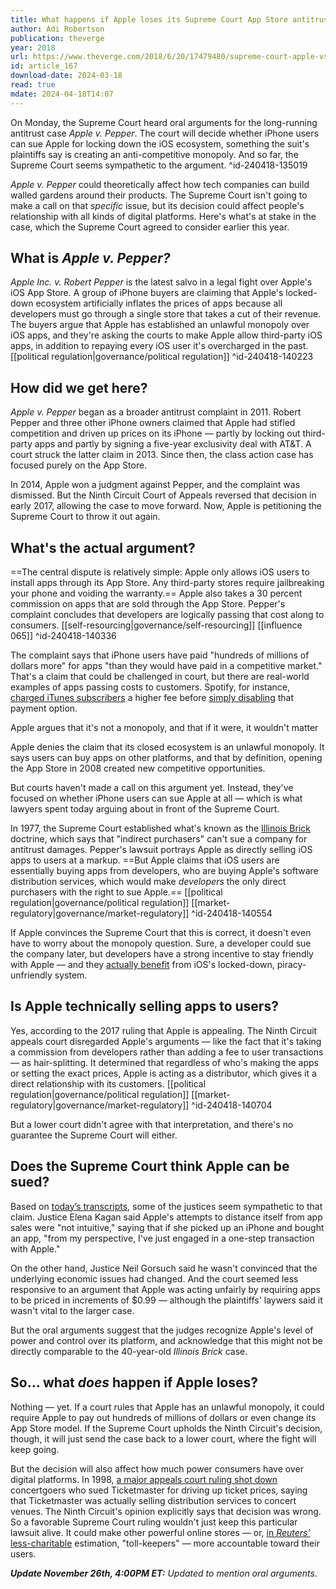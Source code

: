 ```yaml
---
title: What happens if Apple loses its Supreme Court App Store antitrust appeal?
author: Adi Robertson
publication: theverge
year: 2018
url: https://www.theverge.com/2018/6/20/17479480/supreme-court-apple-vs-pepper-antitrust-lawsuit-standing-explainer
id: article_167
download-date: 2024-03-18
read: true
mdate: 2024-04-18T14:07
---
```


On Monday, the Supreme Court heard oral arguments for the long-running antitrust case *Apple v. Pepper*. The court will decide whether iPhone users can sue Apple for locking down the iOS ecosystem, something the suit's plaintiffs say is creating an anti-competitive monopoly. And so far, the Supreme Court seems sympathetic to the argument. ^id-240418-135019

*Apple v. Pepper* could theoretically affect how tech companies can build walled gardens around their products. The Supreme Court isn't going to make a call on that *specific* issue, but its decision could affect people's relationship with all kinds of digital platforms. Here's what's at stake in the case, which the Supreme Court agreed to consider earlier this year.

## What is *Apple v. Pepper?*

*Apple Inc. v. Robert Pepper* is the latest salvo in a legal fight over Apple's iOS App Store. A group of iPhone buyers are claiming that Apple's locked-down ecosystem artificially inflates the prices of apps because all developers must go through a single store that takes a cut of their revenue. The buyers argue that Apple has established an unlawful monopoly over iOS apps, and they're asking the courts to make Apple allow third-party iOS apps, in addition to repaying every iOS user it's overcharged in the past. [[political regulation|governance/political regulation]] ^id-240418-140223

## How did we get here?

*Apple v. Pepper* began as a broader antitrust complaint in 2011. Robert Pepper and three other iPhone owners claimed that Apple had stifled competition and driven up prices on its iPhone — partly by locking out third-party apps and partly by signing a five-year exclusivity deal with AT&T. A court struck the latter claim in 2013. Since then, the class action case has focused purely on the App Store.

In 2014, Apple won a judgment against Pepper, and the complaint was dismissed. But the Ninth Circuit Court of Appeals reversed that decision in early 2017, allowing the case to move forward. Now, Apple is petitioning the Supreme Court to throw it out again.

## What's the actual argument?

==The central dispute is relatively simple: Apple only allows iOS users to install apps through its App Store. Any third-party stores require jailbreaking your phone and voiding the warranty.== Apple also takes a 30 percent commission on apps that are sold through the App Store. Pepper's complaint concludes that developers are logically passing that cost along to consumers. [[self-resourcing|governance/self-resourcing]] [[influence 065]] ^id-240418-140336

The complaint says that iPhone users have paid "hundreds of millions of dollars more" for apps "than they would have paid in a competitive market." That's a claim that could be challenged in court, but there are real-world examples of apps passing costs to customers. Spotify, for instance, [charged iTunes subscribers](https://www.theverge.com/2015/7/8/8913105/spotify-apple-app-store-email) a higher fee before [simply disabling](https://support.spotify.com/us/article/spotify-through-the-app-store/) that payment option.

Apple argues that it's not a monopoly, and that if it were, it wouldn't matter

Apple denies the claim that its closed ecosystem is an unlawful monopoly. It says users can buy apps on other platforms, and that by definition, opening the App Store in 2008 created new competitive opportunities.

But courts haven't made a call on this argument yet. Instead, they've focused on whether iPhone users can sue Apple at all — which is what lawyers spent today arguing about in front of the Supreme Court.

In 1977, the Supreme Court established what's known as the [Illinois Brick](https://supreme.justia.com/cases/federal/us/431/720/case.html) doctrine, which says that "indirect purchasers" can't sue a company for antitrust damages. Pepper's lawsuit portrays Apple as directly selling iOS apps to users at a markup. ==But Apple claims that iOS users are essentially buying apps from developers, who are buying Apple's software distribution services, which would make *developers* the only direct purchasers with the right to sue Apple.== [[political regulation|governance/political regulation]] [[market-regulatory|governance/market-regulatory]] ^id-240418-140554

If Apple convinces the Supreme Court that this is correct, it doesn't even have to worry about the monopoly question. Sure, a developer could sue the company later, but developers have a strong incentive to stay friendly with Apple — and they [actually benefit](https://www.theverge.com/2016/2/3/10871616/altos-adventure-android-free-release-date) from iOS's locked-down, piracy-unfriendly system.

## Is Apple technically selling apps to users?

Yes, according to the 2017 ruling that Apple is appealing. The Ninth Circuit appeals court disregarded Apple's arguments — like the fact that it's taking a commission from developers rather than adding a fee to user transactions — as hair-splitting. It determined that regardless of who's making the apps or setting the exact prices, Apple is acting as a distributor, which gives it a direct relationship with its customers. [[political regulation|governance/political regulation]] [[market-regulatory|governance/market-regulatory]] ^id-240418-140704

But a lower court didn't agree with that interpretation, and there's no guarantee the Supreme Court will either.

## Does the Supreme Court think Apple can be sued?

Based on [today’s transcripts](https://www.supremecourt.gov/oral_arguments/argument_transcripts/2018/17-204_32q3.pdf), some of the justices seem sympathetic to that claim. Justice Elena Kagan said Apple's attempts to distance itself from app sales were "not intuitive," saying that if she picked up an iPhone and bought an app, "from my perspective, I've just engaged in a one-step transaction with Apple."

On the other hand, Justice Neil Gorsuch said he wasn't convinced that the underlying economic issues had changed. And the court seemed less responsive to an argument that Apple was acting unfairly by requiring apps to be priced in increments of $0.99 — although the plaintiffs' laywers said it wasn't vital to the larger case.

But the oral arguments suggest that the judges recognize Apple's level of power and control over its platform, and acknowledge that this might not be directly comparable to the 40-year-old *Illinois Brick* case.

## So… what *does* happen if Apple loses?

Nothing — yet. If a court rules that Apple has an unlawful monopoly, it could require Apple to pay out hundreds of millions of dollars or even change its App Store model. If the Supreme Court upholds the Ninth Circuit's decision, though, it will just send the case back to a lower court, where the fight will keep going.

But the decision will also affect how much power consumers have over digital platforms. In 1998, [a major appeals court ruling shot down](https://www.cbsnews.com/news/concertgoers-lose-ticket-case/) concertgoers who sued Ticketmaster for driving up ticket prices, saying that Ticketmaster was actually selling distribution services to concert venues. The Ninth Circuit's opinion explicitly says that decision was wrong. So a favorable Supreme Court ruling wouldn't just keep this particular lawsuit alive. It could make other powerful online stores — or, [in _Reuters’_ less-charitable](https://www.reuters.com/article/us-otc-apple/9th-circuit-apple-antitrust-ruling-splits-with-8th-is-boon-to-consumers-idUSKBN14X2HV) estimation, "toll-keepers" — more accountable toward their users.

***Update November 26th, 4:00PM ET:** Updated to mention oral arguments.*
